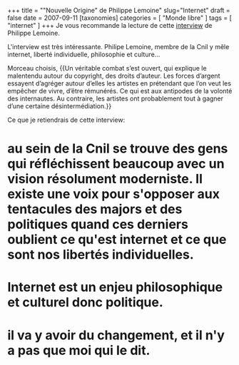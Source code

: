+++
title = "\"Nouvelle Origine\" de Philippe Lemoine"
slug="Internet"
draft = false
date = 2007-09-11
[taxonomies]
categories = [ "Monde libre" ]
tags = [ "internet" ]
+++
Je vous recommande la lecture de cette [interview](http://www.ecrans.fr/La-pensee-est-le-seul-moyen-de,2070.html) de Philippe Lemoine.

L'interview est très intéressante. Philipe Lemoine, membre de la Cnil y mêle internet, liberté individuelle, philosophie et culture...

Morceau choisis,
{{Un véritable combat s’est ouvert, qui explique le malentendu autour du copyright, des droits d’auteur. Les forces d’argent essayent d’agréger autour d’elles les artistes en prétendant que l’on veut les empêcher de vivre, d’être rémunérés. Ce qui est aux antipodes de la volonté des internautes. Au contraire, les artistes ont probablement tout à gagner d’une certaine désintermédiation.}}

Ce que je retiendrais de cette interview:
# au sein de la Cnil se trouve des gens qui réfléchissent beaucoup avec un vision résolument moderniste. Il existe une voix pour s'opposer aux tentacules des majors et des politiques quand ces derniers oublient ce qu'est internet et ce que sont nos libertés individuelles.
# Internet est un enjeu philosophique et culturel donc politique.
# il va y avoir du changement, et il n'y a pas que moi qui le dit.